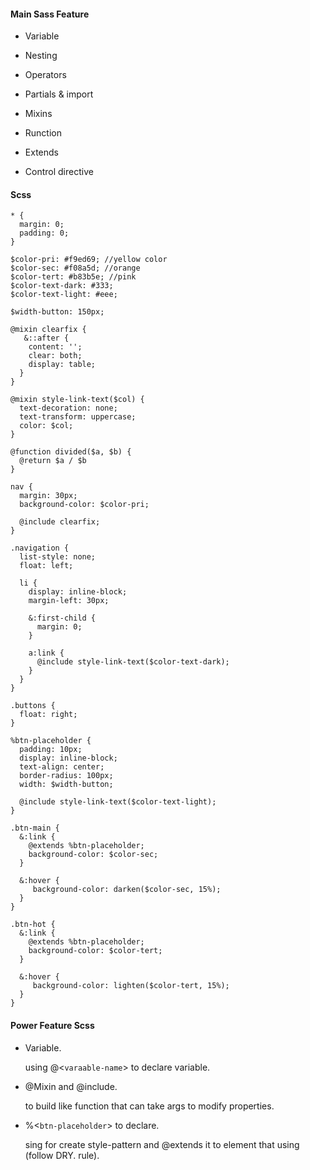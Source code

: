 #### Main Sass Feature

- Variable

- Nesting

- Operators

- Partials & import

- Mixins

- Runction

- Extends

- Control directive

#### Scss

```
* {
  margin: 0;
  padding: 0;
}

$color-pri: #f9ed69; //yellow color
$color-sec: #f08a5d; //orange
$color-tert: #b83b5e; //pink
$color-text-dark: #333;
$color-text-light: #eee;

$width-button: 150px;

@mixin clearfix {
   &::after {
    content: '';
    clear: both;
    display: table;
  }
}

@mixin style-link-text($col) {
  text-decoration: none;
  text-transform: uppercase;
  color: $col;
}

@function divided($a, $b) {
  @return $a / $b
}

nav {
  margin: 30px;
  background-color: $color-pri;

  @include clearfix;
}

.navigation {
  list-style: none;
  float: left;

  li {
    display: inline-block;
    margin-left: 30px;

    &:first-child {
      margin: 0;
    }

    a:link {
      @include style-link-text($color-text-dark);
    }
  }
}

.buttons {
  float: right;
}

%btn-placeholder {
  padding: 10px;
  display: inline-block;
  text-align: center;
  border-radius: 100px;
  width: $width-button;

  @include style-link-text($color-text-light);
}

.btn-main {
  &:link {
    @extends %btn-placeholder;
    background-color: $color-sec;
  }

  &:hover {
     background-color: darken($color-sec, 15%);
  }
}

.btn-hot {
  &:link {
    @extends %btn-placeholder;
    background-color: $color-tert;
  }

  &:hover {
     background-color: lighten($color-tert, 15%);
  }
}
```

#### Power Feature Scss

- Variable.

  using @<`varaable-name`> to declare variable.

- @Mixin and @include.

  to build like function that can take args to modify properties.

- %<`btn-placeholder`> to declare.

  sing for create style-pattern and @extends it to element that using (follow DRY. rule).
